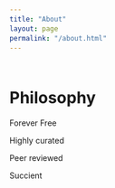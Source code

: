 ```yaml
---
title: "About"
layout: page
permalink: "/about.html"
---
```


<div class="container">
  <div class="container">
        <div class="row">
            <!-- Jumbotron class changed into this below-->
                <div style="margin-top: 4rem; height:100vh" class="col-xs-12 col-sm-12 col-md-4">     
                    <h1 class="display-4">Philosophy</h1>
                        <p class="lead">Forever Free</p>
                        <p class="lead">Highly curated</p>
                        <p class="lead">Peer reviewed</p>
                        <p class="lead">Succient</p>
                </div>  
                <div class="col-xs-12 col-sm-12 col-md-8">
                        <figure style="display: inline; height:100vh">
                            <img alt="" src="/assets/images/about-philosophy.jpg">
                        </figure>
                </div>   
        </div>
    </div>   
  </div>


  <-- container 2>

  <div class="container">
  <div class="container">
        <div class="row">
            <!-- Jumbotron class changed into this below-->
            <div class="col-xs-12 col-sm-12 col-md-8">
                        <figure style="display: block;">
                            <img alt="" src="/assets/images/about-philosophy.jpg">
                        </figure>
                </div>   
                <div style="margin-top: 4rem;" class="col-xs-12 col-sm-12 col-md-4">     
                    <h1 class="display-4">Philosophy</h1>
                        <p class="lead">Forever Free</p>
                        <p class="lead">Highly curated</p>
                        <p class="lead">Peer reviewed</p>
                        <p class="lead">Succient</p>
                </div>  
                
        </div>
    </div>   
  </div>